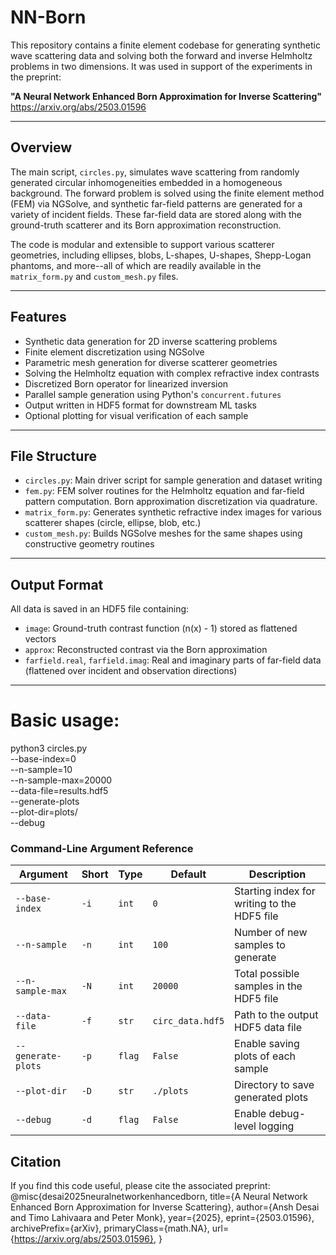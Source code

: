 # NN-Born

This repository contains a finite element codebase for generating synthetic wave scattering data and solving both the forward and inverse Helmholtz problems in two dimensions. It was used in support of the experiments in the preprint:

**"A Neural Network Enhanced Born Approximation for Inverse Scattering"**
https://arxiv.org/abs/2503.01596

---

## Overview

The main script, `circles.py`, simulates wave scattering from randomly generated circular inhomogeneities embedded in a homogeneous background. The forward problem is solved using the finite element method (FEM) via NGSolve, and synthetic far-field patterns are generated for a variety of incident fields. These far-field data are stored along with the ground-truth scatterer and its Born approximation reconstruction.

The code is modular and extensible to support various scatterer geometries, including ellipses, blobs, L-shapes, U-shapes, Shepp-Logan phantoms, and more--all of which are readily available in the `matrix_form.py` and `custom_mesh.py` files.

---

## Features

- Synthetic data generation for 2D inverse scattering problems
- Finite element discretization using NGSolve
- Parametric mesh generation for diverse scatterer geometries
- Solving the Helmholtz equation with complex refractive index contrasts
- Discretized Born operator for linearized inversion
- Parallel sample generation using Python's `concurrent.futures`
- Output written in HDF5 format for downstream ML tasks
- Optional plotting for visual verification of each sample

---

## File Structure

- `circles.py`: Main driver script for sample generation and dataset writing
- `fem.py`: FEM solver routines for the Helmholtz equation and far-field pattern computation. Born approximation discretization via quadrature.
- `matrix_form.py`: Generates synthetic refractive index images for various scatterer shapes (circle, ellipse, blob, etc.)
- `custom_mesh.py`: Builds NGSolve meshes for the same shapes using constructive geometry routines

---

## Output Format

All data is saved in an HDF5 file containing:

- `image`: Ground-truth contrast function (n(x) - 1) stored as flattened vectors
- `approx`: Reconstructed contrast via the Born approximation
- `farfield.real`, `farfield.imag`: Real and imaginary parts of far-field data (flattened over incident and observation directions)

---

# Basic usage:
python3 circles.py \
  --base-index=0 \
  --n-sample=10 \
  --n-sample-max=20000 \
  --data-file=results.hdf5 \
  --generate-plots \
  --plot-dir=plots/ \
  --debug

### Command-Line Argument Reference

| Argument              | Short | Type     | Default             | Description                                                                 |
|-----------------------|--------|----------|---------------------|-----------------------------------------------------------------------------|
| `--base-index`        | `-i`   | `int`    | `0`                 | Starting index for writing to the HDF5 file                                 |
| `--n-sample`          | `-n`   | `int`    | `100`               | Number of new samples to generate                                           |
| `--n-sample-max`      | `-N`   | `int`    | `20000`             | Total possible samples in the HDF5 file                                     |
| `--data-file`         | `-f`   | `str`    | `circ_data.hdf5`    | Path to the output HDF5 data file                                           |
| `--generate-plots`    | `-p`   | `flag`   | `False`             | Enable saving plots of each sample                                          |
| `--plot-dir`          | `-D`   | `str`    | `./plots`           | Directory to save generated plots                                           |
| `--debug`             | `-d`   | `flag`   | `False`             | Enable debug-level logging                                                  |



## Citation
If you find this code useful, please cite the associated preprint:
@misc{desai2025neuralnetworkenhancedborn,
      title={A Neural Network Enhanced Born Approximation for Inverse Scattering}, 
      author={Ansh Desai and Timo Lahivaara and Peter Monk},
      year={2025},
      eprint={2503.01596},
      archivePrefix={arXiv},
      primaryClass={math.NA},
      url={https://arxiv.org/abs/2503.01596}, 
}
